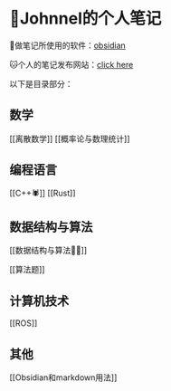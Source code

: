 
# 🎉Johnnel的个人笔记

🍕做笔记所使用的软件：[obsidian](https://obsidian.md/)

🐱个人的笔记发布网站：[click here](https://my.flowershow.app/@fat-Johnnel/johnnel-flowershow)



以下是目录部分：
## 数学
[[离散数学]]
[[概率论与数理统计]]

## 编程语言
[[C++🕷️]]
[[Rust]]

## 数据结构与算法
[[数据结构与算法👩‍💼]]

[[算法题]]
## 计算机技术
[[ROS]]
## 其他
[[Obsidian和markdown用法]]


